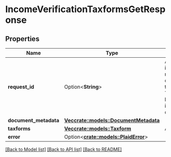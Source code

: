 # IncomeVerificationTaxformsGetResponse

## Properties

Name | Type | Description | Notes
------------ | ------------- | ------------- | -------------
**request_id** | Option<**String**> | A unique identifier for the request, which can be used for troubleshooting. This identifier, like all Plaid identifiers, is case sensitive. | [optional]
**document_metadata** | [**Vec<crate::models::DocumentMetadata>**](DocumentMetadata.md) |  | 
**taxforms** | [**Vec<crate::models::Taxform>**](Taxform.md) | A list of forms. | 
**error** | Option<[**crate::models::PlaidError**](PlaidError.md)> |  | [optional]

[[Back to Model list]](../README.md#documentation-for-models) [[Back to API list]](../README.md#documentation-for-api-endpoints) [[Back to README]](../README.md)


